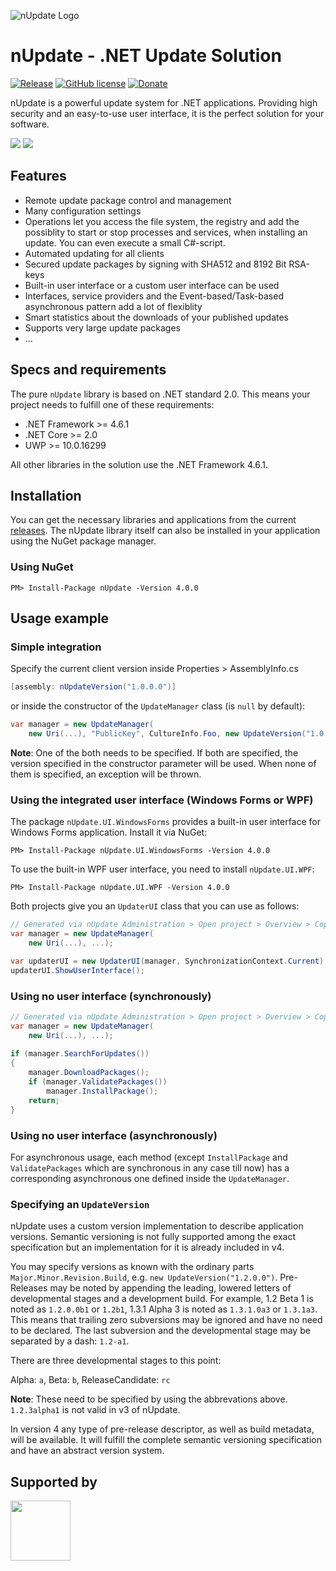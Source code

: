 ![nUpdate Logo](https://www.nupdate.net/nupdate_header.png)

# nUpdate - .NET Update Solution

[![Release](https://img.shields.io/badge/release-v4.0-blue.svg)](https://github.com/dbforge/nUpdate/releases)
[![GitHub license](https://img.shields.io/badge/license-MIT-blue.svg)](https://raw.githubusercontent.com/ProgTrade/nUpdate/master/LICENSE)
[![Donate](https://img.shields.io/badge/Donate-PayPal-green.svg)](https://www.paypal.com/cgi-bin/webscr?cmd=_donations&business=dominic%2ebeger%40hotmail%2ede&lc=DE&item_name=nUpdate&no_note=0&currency_code=EUR&bn=PP%2dDonationsBF%3abtn_donateCC_LG%2egif%3aNonHostedGuest)

nUpdate is a powerful update system for .NET applications.
Providing high security and an easy-to-use user interface, it is the perfect solution for your software.

![](https://www.nupdate.net/img/new-updates.png)
![](https://www.nupdate.net/img/updates-download.png)

## Features

- Remote update package control and management
- Many configuration settings
- Operations let you access the file system, the registry and add the possiblity to start or stop processes and services, when installing an update. You can even execute a small C#-script.
- Automated updating for all clients
- Secured update packages by signing with SHA512 and 8192 Bit RSA-keys
- Built-in user interface or a custom user interface can be used
- Interfaces, service providers and the Event-based/Task-based asynchronous pattern add a lot of flexiblity
- Smart statistics about the downloads of your published updates
- Supports very large update packages
- ...

## Specs and requirements

The pure `nUpdate` library is based on .NET standard 2.0.
This means your project needs to fulfill one of these requirements:

- .NET Framework >= 4.6.1
- .NET Core >= 2.0
- UWP >= 10.0.16299

All other libraries in the solution use the .NET Framework 4.6.1.

## Installation

You can get the necessary libraries and applications from the current [releases](https://github.com/dbforge/nUpdate/releases). The nUpdate library itself can also be installed in your application using the NuGet package manager.

### Using NuGet

```
PM> Install-Package nUpdate -Version 4.0.0
```

## Usage example

### Simple integration

Specify the current client version inside Properties > AssemblyInfo.cs

``` c#
[assembly: nUpdateVersion("1.0.0.0")]
```

or inside the constructor of the `UpdateManager` class (is `null` by default):

``` c#
var manager = new UpdateManager(
    new Uri(...), "PublicKey", CultureInfo.Foo, new UpdateVersion("1.0.0.0"));
```

**Note**: One of the both needs to be specified. If both are specified, the version specified in the constructor parameter will be used.
When none of them is specified, an exception will be thrown.

### Using the integrated user interface (Windows Forms or WPF)

The package `nUpdate.UI.WindowsForms` provides a built-in user interface for Windows Forms application. Install it via NuGet:

```
PM> Install-Package nUpdate.UI.WindowsForms -Version 4.0.0
```

To use the built-in WPF user interface, you need to install `nUpdate.UI.WPF`:

```
PM> Install-Package nUpdate.UI.WPF -Version 4.0.0
```

Both projects give you an `UpdaterUI` class that you can use as follows:

``` c#
// Generated via nUpdate Administration > Open project > Overview > Copy source
var manager = new UpdateManager(
    new Uri(...), ...);

var updaterUI = new UpdaterUI(manager, SynchronizationContext.Current);
updaterUI.ShowUserInterface();
```

### Using no user interface (synchronously)

``` c#
// Generated via nUpdate Administration > Open project > Overview > Copy source
var manager = new UpdateManager(
    new Uri(...), ...);
    
if (manager.SearchForUpdates())
{
    manager.DownloadPackages();
    if (manager.ValidatePackages())
        manager.InstallPackage();
    return;
}
```

### Using no user interface (asynchronously)

For asynchronous usage, each method (except `InstallPackage` and `ValidatePackages` which are synchronous in any case till now) has a corresponding asynchronous one defined inside the `UpdateManager`.

### Specifying an `UpdateVersion`

nUpdate uses a custom version implementation to describe application versions. Semantic versioning is not fully supported among the exact specification but an implementation for it is already included in v4.

You may specify versions as known with the ordinary parts `Major.Minor.Revision.Build`, e.g. `new UpdateVersion("1.2.0.0")`.
Pre-Releases may be noted by appending the leading, lowered letters of developmental stages and a development build. For example, 1.2 Beta 1 is noted as `1.2.0.0b1` or `1.2b1`, 1.3.1 Alpha 3 is noted as `1.3.1.0a3` or `1.3.1a3`. This means that trailing zero subversions may be ignored and have no need to be declared. The last subversion and the developmental stage may be separated by a dash: `1.2-a1`.

There are three developmental stages to this point:

Alpha: `a`,
Beta: `b`,
ReleaseCandidate: `rc`

**Note**: These need to be specified by using the abbrevations above. `1.2.3alpha1` is not valid in v3 of nUpdate.

In version 4 any type of pre-release descriptor, as well as build metadata, will be available. It will fulfill the complete semantic versioning specification and have an abstract version system.

## Supported by

<img src="https://www.nupdate.net/jetbrains.png" width="96" height="96"/>
